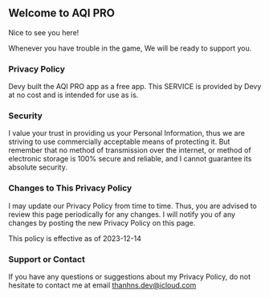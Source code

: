 ## Welcome to AQI PRO

Nice to see you here!

Whenever you have trouble in the game, We will be ready to support you.

### Privacy Policy

Devy built the AQI PRO app as a free app. This SERVICE is provided by Devy at no cost and is intended for use as is.

### Security

I value your trust in providing us your Personal Information, thus we are striving to use commercially acceptable means of protecting it. But remember that no method of transmission over the internet, or method of electronic storage is 100% secure and reliable, and I cannot guarantee its absolute security.

### Changes to This Privacy Policy

I may update our Privacy Policy from time to time. Thus, you are advised to review this page periodically for any changes. I will notify you of any changes by posting the new Privacy Policy on this page.

This policy is effective as of 2023-12-14

### Support or Contact

If you have any questions or suggestions about my Privacy Policy, do not hesitate to contact me at email thanhns.dev@icloud.com
